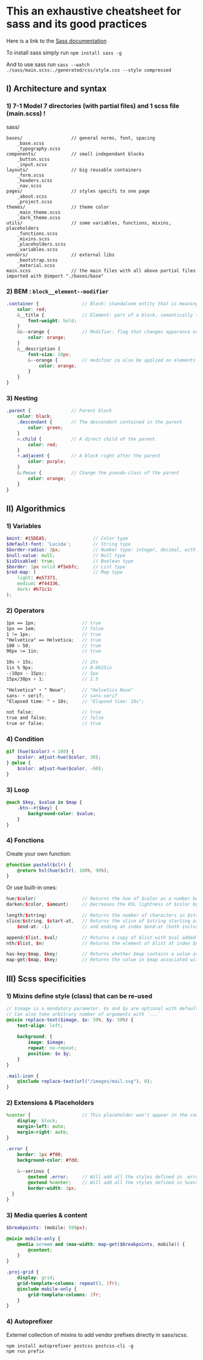 # This an exhaustive cheatsheet for sass and its good practices

Here is a link to the [Sass documentation](https://sass-lang.com/documentation)

To install sass simply run `npm install sass -g`

And to use sass run `sass --watch ./sass/main.scss:./generated/css/style.css --style compressed`

## I) Architecture and syntax

### 1) 7-1 Model 7 directories (with partial files) and 1 scss file (main.scss) !

sass/

    bases/                  // general norms, font, spacing
        _base.scss
        _typography.scss
    components/             // small independant blocks
        _button.scss
        _input.scss
    layouts/                // big reusable containers
        _form.scss
        _headers.scss
        _nav.scss
    pages/                  // styles specifi to one page
        _about.scss
        _project.scss
    themes/                 // theme color
        _main_theme.scss
        _dark_theme.scss
    utils/                  // some variables, functions, mixins, placeholders
        _functions.scss
        _mixins.scss
        _placeholders.scss
        _variables.scss
    vendors/                // external libs
        _bootstrap.scss
        _material.scss
    main.scss               // the main files with all above partial files imported with @import "./bases/base"

### 2) BEM : `block__element--modifier`

```scss
.container {                // Block: standalone entity that is meaningful on its own
    color: red;
    &__title {              // Element: part of a block, semantically tied to its block
        font-weight: bold;
    }
    &&--orange {            // Modifier: flag that changes apparance or behavior
        color: orange;
    }
    &__description {
        font-size: 10px;
        &--orange {         // modifier ca also be applied on elements
            color: orange;
        }
    }
}
```

### 3) Nesting

```scss
.parent {               // Parent block
    color: black;
    .descendant {       // The descendant contained in the parent 
        color: green;
    }
    >.child {           // A direct child of the parent
        color: red;
    }
    +.adjacent {        // A block right after the parent
        color: purple;
    }
    &:focus {           // Change the pseudo-class of the parent
        color: orange;
    }
}
```

## II) Algorithmics

### 1) Variables

```scss
$mint: #15DEA5;                 // Color type
$default-font: 'Lucida';        // String type
$border-radius: 3px;            // Number type: integer, decimal, with unit, ...
$null-value: null;              // Null type
$isDisabled: true;              // Boolean type
$border: 1px solid #f5ebfc;     // List type
$red-map: (                     // Map type
    light: #e57373, 
    medium: #f44336, 
    dark: #b71c1c
);
```

### 2) Operators

```scss
1px == 1px;                 // true
1px == 1em;                 // false
1 != 1px;                   // true
"Helvetica" == Helvetica;   // true
100 > 50;                   // true
96px >= 1in;                // true

10s + 15s;                  // 25s
1in % 9px;                  // 0.0625in
-(10px - 15px);             // 5px
15px/30px + 1;              // 1.5

"Helvetica" + " Neue";      // "Helvetica Neue"
sans- + serif;              // sans-serif
"Elapsed time: " + 10s;     // "Elapsed time: 10s";

not false;                  // true
true and false;             // false
true or false;              // true
```

### 4) Condition

```scss
@if (hue($color) < 180) {
    $color: adjust-hue($color, 30);
} @else {
    $color: adjust-hue($color, -60);
}
```

### 3) Loop

```scss
@each $key, $value in $map {
    .btn--#{$key} {
        background-color: $value;
    }
}
```

### 4) Fonctions

Create your own function:

```scss
@function pastel($clr) {
    @return hsl(hue($clr), 100%, 90%);
}
```

Or use built-in ones:

```scss
hue($color)                 // Returns the hue of $color as a number between 0deg and 360deg.
darken($color, $amount)     // Decreases the HSL lightness of $color by $amount

length($string)             // Returns the number of characters in $string.
slice($string, $start-at,   // Returns the slice of $string starting at index $start-at 
    $end-at: -1)            // and ending at index $end-at (both inclusive)

append($list, $val)         // Returns a copy of $list with $val added to the end.
nth($list, $n)              // Returns the element of $list at index $n.

has-key($map, $key)         // Returns whether $map contains a value associated with $key.
map-get($map, $key)         // Returns the value in $map associated with $key
```

## III) Scss specificities

### 1) Mixins define style (class) that can be re-used

```scss
// $image is a mandatory parameter. $x and $y are optional with default values
// Can also take arbitrary number of arguments with `...`
@mixin replace-text($image, $x: 50%, $y: 50%) {
    text-align: left;
    
    background: {
        image: $image;
        repeat: no-repeat;
        position: $x $y;
    }
}

.mail-icon {
    @include replace-text(url("/images/mail.svg"), 0);
}
```

### 2) Extensions & Placeholders
```scss
%center {                   // This placeholder won't appear in the compiled css
	display: block;
	margin-left: auto;
	margin-right: auto;
}

.error {
    border: 1px #f00;
    background-color: #fdd;
    
    &--serious {
        @extend .error;     // Will add all the styles defined in .error
        @extend %center;    // Will add all the styles defined in %center    
        border-width: 3px;
  }
}
```

### 3) Media queries & content

```scss
$breakpoints: (mobile: 599px);

@mixin mobile-only {
    @media screen and (max-width: map-get($breakpoints, mobile)) {
        @content;
    }
}

.proj-grid {
    display: grid;
    grid-template-columns: repeat(3, 1fr);
    @include mobile-only {
        grid-template-columns: 1fr;
    }
}
```

### 4) Autoprefixer

Externel collection of mixins to add vendor prefixes directly in sass/scss.

```batch
npm install autoprefixer postcss postcss-cli -g
npm run prefix
```

